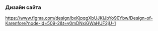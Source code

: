 ### Дизайн сайта
https://www.figma.com/design/bxKjpqgXbUJKiJbYo90Ybw/Design-of-Karenfore?node-id=509-2&t=y0mDNxiGWaHUF2jU-1
